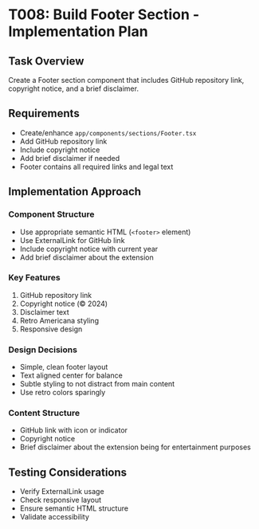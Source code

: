 # T008: Build Footer Section - Implementation Plan

## Task Overview
Create a Footer section component that includes GitHub repository link, copyright notice, and a brief disclaimer.

## Requirements
- Create/enhance `app/components/sections/Footer.tsx`
- Add GitHub repository link
- Include copyright notice
- Add brief disclaimer if needed
- Footer contains all required links and legal text

## Implementation Approach

### Component Structure
- Use appropriate semantic HTML (`<footer>` element)
- Use ExternalLink for GitHub link
- Include copyright notice with current year
- Add brief disclaimer about the extension

### Key Features
1. GitHub repository link
2. Copyright notice (© 2024)
3. Disclaimer text
4. Retro Americana styling
5. Responsive design

### Design Decisions
- Simple, clean footer layout
- Text aligned center for balance
- Subtle styling to not distract from main content
- Use retro colors sparingly

### Content Structure
- GitHub link with icon or indicator
- Copyright notice
- Brief disclaimer about the extension being for entertainment purposes

## Testing Considerations
- Verify ExternalLink usage
- Check responsive layout
- Ensure semantic HTML structure
- Validate accessibility